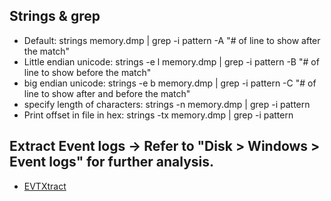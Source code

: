 ## Strings & grep

* Default: strings memory.dmp | grep -i pattern -A "# of line to show after the match"
* Little endian unicode: strings -e l memory.dmp | grep -i pattern -B "# of line to show before the match"
* big endian unicode: strings -e b memory.dmp | grep -i pattern -C "# of line to show after and before the match"
* specify length of characters: strings -n memory.dmp | grep -i pattern
* Print offset in file in hex: strings -tx memory.dmp | grep -i pattern

## Extract Event logs -> Refer to "Disk > Windows > Event logs" for further analysis.

* [EVTXtract](https://github.com/williballenthin/EVTXtract)
